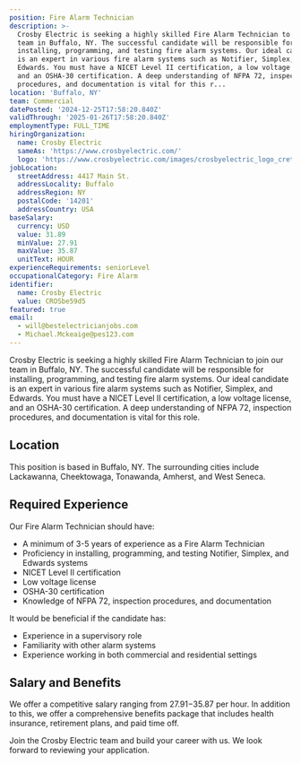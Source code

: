 ```yaml
---
position: Fire Alarm Technician
description: >-
  Crosby Electric is seeking a highly skilled Fire Alarm Technician to join our
  team in Buffalo, NY. The successful candidate will be responsible for
  installing, programming, and testing fire alarm systems. Our ideal candidate
  is an expert in various fire alarm systems such as Notifier, Simplex, and
  Edwards. You must have a NICET Level II certification, a low voltage license,
  and an OSHA-30 certification. A deep understanding of NFPA 72, inspection
  procedures, and documentation is vital for this r...
location: 'Buffalo, NY'
team: Commercial
datePosted: '2024-12-25T17:58:20.840Z'
validThrough: '2025-01-26T17:58:20.840Z'
employmentType: FULL_TIME
hiringOrganization:
  name: Crosby Electric
  sameAs: 'https://www.crosbyelectric.com/'
  logo: 'https://www.crosbyelectric.com/images/crosbyelectric_logo_crete.png'
jobLocation:
  streetAddress: 4417 Main St.
  addressLocality: Buffalo
  addressRegion: NY
  postalCode: '14201'
  addressCountry: USA
baseSalary:
  currency: USD
  value: 31.89
  minValue: 27.91
  maxValue: 35.87
  unitText: HOUR
experienceRequirements: seniorLevel
occupationalCategory: Fire Alarm
identifier:
  name: Crosby Electric
  value: CROSbe59d5
featured: true
email:
  - will@bestelectricianjobs.com
  - Michael.Mckeaige@pes123.com
---
```




Crosby Electric is seeking a highly skilled Fire Alarm Technician to join our team in Buffalo, NY. The successful candidate will be responsible for installing, programming, and testing fire alarm systems. Our ideal candidate is an expert in various fire alarm systems such as Notifier, Simplex, and Edwards. You must have a NICET Level II certification, a low voltage license, and an OSHA-30 certification. A deep understanding of NFPA 72, inspection procedures, and documentation is vital for this role. 

## Location

This position is based in Buffalo, NY. The surrounding cities include Lackawanna, Cheektowaga, Tonawanda, Amherst, and West Seneca. 

## Required Experience

Our Fire Alarm Technician should have:

- A minimum of 3-5 years of experience as a Fire Alarm Technician
- Proficiency in installing, programming, and testing Notifier, Simplex, and Edwards systems
- NICET Level II certification
- Low voltage license
- OSHA-30 certification
- Knowledge of NFPA 72, inspection procedures, and documentation

It would be beneficial if the candidate has:

- Experience in a supervisory role
- Familiarity with other alarm systems
- Experience working in both commercial and residential settings

## Salary and Benefits

We offer a competitive salary ranging from $27.91-$35.87 per hour. In addition to this, we offer a comprehensive benefits package that includes health insurance, retirement plans, and paid time off.

Join the Crosby Electric team and build your career with us. We look forward to reviewing your application.